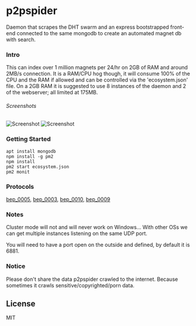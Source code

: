 # p2pspider

Daemon that scrapes the DHT swarm and an express bootstrapped front-end connected to the same mongodb to create an automated magnet db with search.

### Intro

This can index over 1 million magnets per 24/hr on 2GB of RAM and around 2MB/s connection. It is a RAM/CPU hog though, it will consume 100% of the CPU and the RAM if allowed and can be controlled via the 'ecosystem.json' file. On a 2GB RAM it is suggested to use 8 instances of the daemon and 2 of the webserver; all limited at 175MB.

###### Screenshots

![Screenshot][index]
![Screenshot][search]

[index]: https://i.imgur.com/ltJng3W.png "index page"
[search]: https://i.imgur.com/oAlu63z.png "search page"

### Getting Started

    apt install mongodb
    npm install -g pm2
    npm install
    pm2 start ecosystem.json
    pm2 monit

### Protocols

[bep_0005](http://www.bittorrent.org/beps/bep_0005.html), [bep_0003](http://www.bittorrent.org/beps/bep_0003.html), [bep_0010](http://www.bittorrent.org/beps/bep_0010.html), [bep_0009](http://www.bittorrent.org/beps/bep_0009.html)

### Notes

Cluster mode will not and will never work on Windows... With other OSs we can get multiple instances listening on the same UDP port.

You will need to have a port open on the outside and defined, by default it is 6881.

### Notice

Please don't share the data p2pspider crawled to the internet. Because sometimes it crawls sensitive/copyrighted/porn data.

## License

MIT
